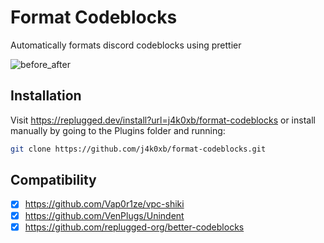# Format Codeblocks

Automatically formats discord codeblocks using prettier

![before_after](https://user-images.githubusercontent.com/55899582/184512146-67279339-fa6b-490e-be4d-c713a16cff6e.png)

## Installation

Visit https://replugged.dev/install?url=j4k0xb/format-codeblocks or install manually by going to the Plugins folder and running:

```sh
git clone https://github.com/j4k0xb/format-codeblocks.git
```

## Compatibility

- [x] https://github.com/Vap0r1ze/vpc-shiki
- [x] https://github.com/VenPlugs/Unindent
- [x] https://github.com/replugged-org/better-codeblocks
